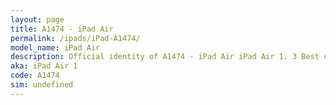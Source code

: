 ```yaml
---
layout: page
title: A1474 - iPad Air
permalink: /ipads/iPad-A1474/
model_name: iPad Air
description: Official identity of A1474 - iPad Air iPad Air 1. 3 Best compatible iPad cases for iPad Air. 3 Best compatible iPad pens for iPad Air. 3 Best compatible iPad chargers for iPad Air. 3 Best compatible keyboards for iPad Air.
aka: iPad Air 1
code: A1474
sim: undefined
---
```

